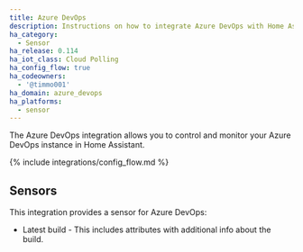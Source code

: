 ```yaml
---
title: Azure DevOps
description: Instructions on how to integrate Azure DevOps with Home Assistant.
ha_category:
  - Sensor
ha_release: 0.114
ha_iot_class: Cloud Polling
ha_config_flow: true
ha_codeowners:
  - '@timmo001'
ha_domain: azure_devops
ha_platforms:
  - sensor
---
```


The Azure DevOps integration allows you to control and monitor your
Azure DevOps instance in Home Assistant.

{% include integrations/config_flow.md %}

## Sensors

This integration provides a sensor for Azure DevOps:

- Latest build - This includes attributes with additional info about the build.

